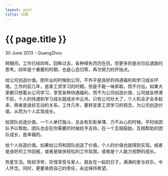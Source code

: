 ```yaml
---
layout: post
title: 归零
---
```


 {{ page.title }}
================
<p class="meta">30 June 2013 - GuangZhou</p>


转眼间，工作已经四年。回眸过去，各种得失历历在目。但更多的是对日后道路的思考。四年是个重要的时期，也是心态归零，再次努力的开始点。
  
  
给公司创造价值。刚毕业的时候到公司，不外乎是良好的待遇福利和学习成长环境。工作的前几年，是拿工资学习的时期。但是不能一味索取，而不付出。如果大家都只想着从公司学习，享受各种待遇福利，而不为公司创造价值，公司就会停滞不前，个人的待遇和学习成长就成水中云月。只有公司壮大了，个人机会才会多起来，两者是良好互动的关系。工作几年，要转变拿工资学习的观念，为公司创造价值，从而为个人实现成长。
  
  
给团队创造价值。一个人单打独斗，总会有形影单薄、力不从心的时候。平时给团队予以帮助，团队也会在你需要的时候给予支持。在一个互相鼓励，互相帮助的团队成长，是幸福的。
  
  
给个人创造价值。如果给公司和团队创造了价值，个人的价值也就得到实现。或者是良好的工作回报，或者是愉快轻松的工作氛围，或者是个人能力视野的成长。
  
  
热爱生活。除却浮夸，珍惜享受与家人、朋友在一起的日子，满满的爱与欢乐，令人怀念。同时，更要承担自己的责任，永远保持希望。

